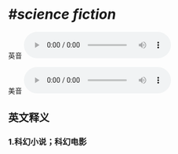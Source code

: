 # ***\#science fiction*** 
英音
<audio src="./media/science fiction1_AAC.aac" controls="controls"></audio>

美音
<audio src="./media/science fiction2_AAC.aac" controls="controls"></audio>



  

英文释义
---
### 1.**科幻小说；科幻电影**  


